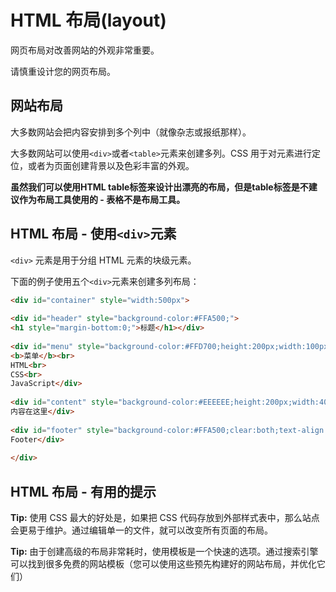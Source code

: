 # HTML 布局(layout)

网页布局对改善网站的外观非常重要。

请慎重设计您的网页布局。

## 网站布局

大多数网站会把内容安排到多个列中（就像杂志或报纸那样）。

大多数网站可以使用`<div>`或者`<table>`元素来创建多列。CSS 用于对元素进行定位，或者为页面创建背景以及色彩丰富的外观。

**虽然我们可以使用HTML table标签来设计出漂亮的布局，但是table标签是不建议作为布局工具使用的 - 表格不是布局工具。**

## HTML 布局 - 使用`<div>`元素

`<div>` 元素是用于分组 HTML 元素的块级元素。

下面的例子使用五个`<div>`元素来创建多列布局：

```html
<div id="container" style="width:500px">
 
<div id="header" style="background-color:#FFA500;">
<h1 style="margin-bottom:0;">标题</h1></div>
 
<div id="menu" style="background-color:#FFD700;height:200px;width:100px;float:left;">
<b>菜单</b><br>
HTML<br>
CSS<br>
JavaScript</div>
 
<div id="content" style="background-color:#EEEEEE;height:200px;width:400px;float:left;">
内容在这里</div>
 
<div id="footer" style="background-color:#FFA500;clear:both;text-align:center;">
Footer</div>
 
</div>
```

## HTML 布局 - 有用的提示

**Tip:** 使用 CSS 最大的好处是，如果把 CSS 代码存放到外部样式表中，那么站点会更易于维护。通过编辑单一的文件，就可以改变所有页面的布局。

**Tip:** 由于创建高级的布局非常耗时，使用模板是一个快速的选项。通过搜索引擎可以找到很多免费的网站模板（您可以使用这些预先构建好的网站布局，并优化它们）